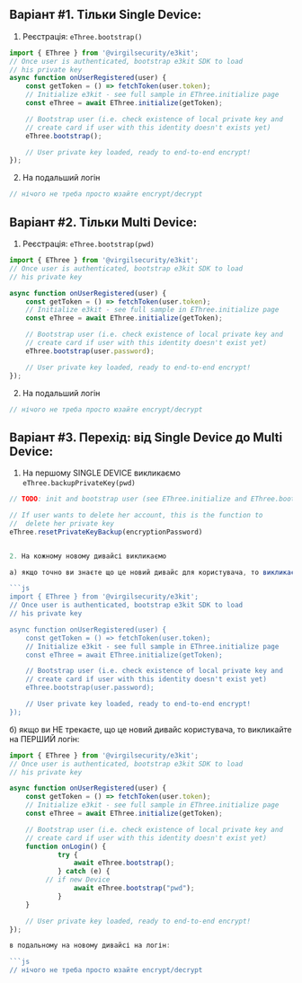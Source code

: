 
## Варіант #1. Тільки Single Device:

1. Реєстрація: `eThree.bootstrap()`

```js
import { EThree } from '@virgilsecurity/e3kit';
// Once user is authenticated, bootstrap e3kit SDK to load
// his private key
async function onUserRegistered(user) {
    const getToken = () => fetchToken(user.token);
    // Initialize e3kit - see full sample in EThree.initialize page
	const eThree = await EThree.initialize(getToken);

    // Bootstrap user (i.e. check existence of local private key and
    // create card if user with this identity doesn't exists yet)
    eThree.bootstrap();

    // User private key loaded, ready to end-to-end encrypt!
});
```

2. На подальший логін

```js
// нічого не треба просто юзайте encrypt/decrypt
```

## Варіант #2. Тільки Multi Device:

1. Реєстрація: `eThree.bootstrap(pwd)`

```js
import { EThree } from '@virgilsecurity/e3kit';
// Once user is authenticated, bootstrap e3kit SDK to load
// his private key

async function onUserRegistered(user) {
    const getToken = () => fetchToken(user.token);
    // Initialize e3kit - see full sample in EThree.initialize page
	const eThree = await EThree.initialize(getToken);

    // Bootstrap user (i.e. check existence of local private key and
    // create card if user with this identity doesn't exist yet)
    eThree.bootstrap(user.password);

    // User private key loaded, ready to end-to-end encrypt!
});
```

2. На подальший логін

```js
// нічого не треба просто юзайте encrypt/decrypt
```

## Варіант #3. Перехід: від Single Device  до Multi Device:

1. На першому SINGLE DEVICE викликаємо `eThree.backupPrivateKey(pwd)`

```js
// TODO: init and bootstrap user (see EThree.initialize and EThree.bootstrap)

// If user wants to delete her account, this is the function to
//	delete her private key
eThree.resetPrivateKeyBackup(encryptionPassword)


2. На кожному новому дивайсі викликаємо

а) якщо точно ви знаєте що це новий дивайс для користувача, то викликаємо `eThree.bootstrap(pwd)` на ПЕРВИННИЙ логін:

```js
import { EThree } from '@virgilsecurity/e3kit';
// Once user is authenticated, bootstrap e3kit SDK to load
// his private key

async function onUserRegistered(user) {
    const getToken = () => fetchToken(user.token);
    // Initialize e3kit - see full sample in EThree.initialize page
	const eThree = await EThree.initialize(getToken);

    // Bootstrap user (i.e. check existence of local private key and
    // create card if user with this identity doesn't exist yet)
    eThree.bootstrap(user.password);

    // User private key loaded, ready to end-to-end encrypt!
});
```
б) якщо ви НЕ трекаєте, що це новий дивайс користувача, то викликайте на ПЕРШИЙ логін:

```js
import { EThree } from '@virgilsecurity/e3kit';
// Once user is authenticated, bootstrap e3kit SDK to load
// his private key

async function onUserRegistered(user) {
    const getToken = () => fetchToken(user.token);
    // Initialize e3kit - see full sample in EThree.initialize page
    const eThree = await EThree.initialize(getToken);

    // Bootstrap user (i.e. check existence of local private key and
    // create card if user with this identity doesn't exist yet)
    function onLogin() {
            try {
                await eThree.bootstrap();
            } catch (e) {
         // if new Device
                await eThree.bootstrap("pwd");
            }
    }

    // User private key loaded, ready to end-to-end encrypt!
});

в подальному на новому дивайсі на логін:

```js
// нічого не треба просто юзайте encrypt/decrypt
```
